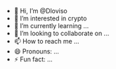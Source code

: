- 👋 Hi, I’m @Dloviso
- 👀 I’m interested in crypto
- 🌱 I’m currently learning ...
- 💞️ I’m looking to collaborate on ...
- 📫 How to reach me ...
- 😄 Pronouns: ...
- ⚡ Fun fact: ...

<!---
Dloviso/Dloviso is a ✨ special ✨ repository because its `README.md` (this file) appears on your GitHub profile.
You can click the Preview link to take a look at your changes.
--->
